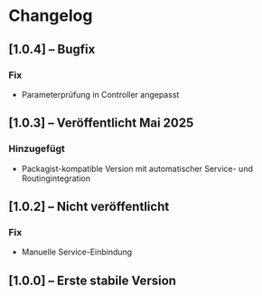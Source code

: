 # Changelog

## [1.0.4] – Bugfix
### Fix
- Parameterprüfung in Controller angepasst

## [1.0.3] – Veröffentlicht Mai 2025
### Hinzugefügt
- Packagist-kompatible Version mit automatischer Service- und Routingintegration

## [1.0.2] – Nicht veröffentlicht
### Fix
- Manuelle Service-Einbindung

## [1.0.0] – Erste stabile Version
